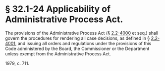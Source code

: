 # § 32.1-24 Applicability of Administrative Process Act.

<p>The provisions of the Administrative Process Act (§ <a href='http://law.lis.virginia.gov/vacode/2.2-4000/'>2.2-4000</a> et seq.) shall govern the procedures for rendering all case decisions, as defined in § <a href='http://law.lis.virginia.gov/vacode/2.2-4001/'>2.2-4001</a>, and issuing all orders and regulations under the provisions of this Code administered by the Board, the Commissioner or the Department unless exempt from the Administrative Process Act.</p><p>1979, c. 711.</p>